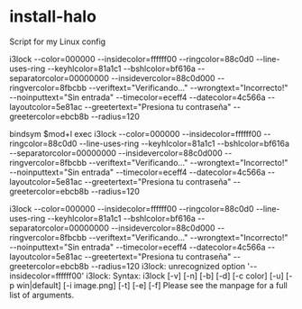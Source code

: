 # install-halo
Script for my Linux config

i3lock --color=000000 --insidecolor=ffffff00 --ringcolor=88c0d0 --line-uses-ring --keyhlcolor=81a1c1 --bshlcolor=bf616a --separatorcolor=00000000 --insidevercolor=88c0d000 --ringvercolor=8fbcbb --veriftext="Verificando..." --wrongtext="Incorrecto!" --noinputtext="Sin entrada" --timecolor=eceff4 --datecolor=4c566a --layoutcolor=5e81ac --greetertext="Presiona tu contraseña" --greetercolor=ebcb8b --radius=120

bindsym $mod+l exec i3lock --color=000000 --insidecolor=ffffff00 --ringcolor=88c0d0 --line-uses-ring --keyhlcolor=81a1c1 --bshlcolor=bf616a --separatorcolor=00000000 --insidevercolor=88c0d000 --ringvercolor=8fbcbb --veriftext="Verificando..." --wrongtext="Incorrecto!" --noinputtext="Sin entrada" --timecolor=eceff4 --datecolor=4c566a --layoutcolor=5e81ac --greetertext="Presiona tu contraseña" --greetercolor=ebcb8b --radius=120


i3lock --color=000000 --insidecolor=ffffff00 --ringcolor=88c0d0 --line-uses-ring --keyhlcolor=81a1c1 --bshlcolor=bf616a --separatorcolor=00000000 --insidevercolor=88c0d000 --ringvercolor=8fbcbb --veriftext="Verificando..." --wrongtext="Incorrecto!" --noinputtext="Sin entrada" --timecolor=eceff4 --datecolor=4c566a --layoutcolor=5e81ac --greetertext="Presiona tu contraseña" --greetercolor=ebcb8b --radius=120
i3lock: unrecognized option '--insidecolor=ffffff00'
i3lock: Syntax: i3lock [-v] [-n] [-b] [-d] [-c color] [-u] [-p win|default] [-i image.png] [-t] [-e] [-f]
Please see the manpage for a full list of arguments.
